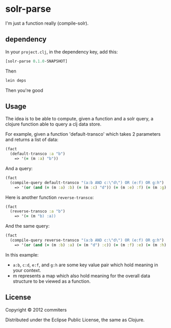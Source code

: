 # solr-parse

I'm just a function really (compile-solr).

## dependency

In your `project.clj`, in the dependency key, add this:

``` clj
[solr-parse 0.1.0-SNAPSHOT]
```

Then

``` clj
lein deps
```

Then you're good

## Usage

The idea is to be able to compute, given a function and a solr query, a clojure function able to query a clj data store.

For example, given a function 'default-transco' which takes 2 parameters and returns a list of data:

``` clj
(fact
  (default-transco :a "b")
    => '(= (m :a) "b"))
```

And a query:

``` clj
(fact
  (compile-query default-transco "(a:b AND c:\"d\") OR (e:f) OR g:h")
    => '(or (and (= (m :a) :b) (= (m :c) "d")) (= (m :e) :f) (= (m :g) :h)))
```

Here is another function `reverse-transco`:

``` clj
(fact
  (reverse-transco :a "b")
    => '(= (m "b) :a))
```

And the same query:

``` clj
(fact
  (compile-query reverse-transco "(a:b AND c:\"d\") OR (e:f) OR g:h")
    => '(or (and (= (m :b) :a) (= (m "d") :c)) (= (m :f) :e) (= (m :h) :g)))
```

In this example:
- `a:b`, `c:d`, `e:f`, and `g:h` are some key value pair which hold meaning in your context.
- m represents a map which also hold meaning for the overall data structure to be viewed as a function.

## License

Copyright © 2012 commiters

Distributed under the Eclipse Public License, the same as Clojure.
